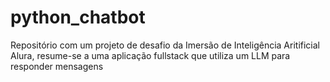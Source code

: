 # python_chatbot
Repositório com um projeto de desafio da Imersão de Inteligência Aritificial Alura, resume-se a uma aplicação fullstack que utiliza um LLM para responder mensagens
